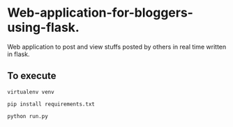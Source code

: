 # Web-application-for-bloggers-using-flask.
Web application to post and view stuffs posted by others in real time written in flask.

## To execute

```
virtualenv venv
```

```
pip install requirements.txt
```

```
python run.py
```
  
  
